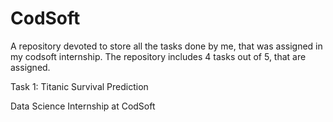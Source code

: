 # CodSoft
A repository devoted to store all the tasks done by me, that was assigned in my codsoft internship. The repository includes 4 tasks out of 5, that are assigned.

Task 1: Titanic Survival Prediction

Data Science Internship at CodSoft 
